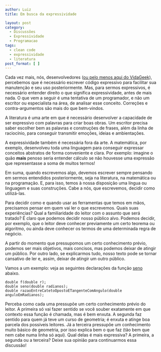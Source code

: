 ```yaml
---
author: Luiz
title: Em busca da expressividade

layout: post
category:
  - Discussões
  - Expressividade
  - Programacao
tags:
  - clean code
  - expressividade
  - literatura
post_format: [ ]
---
```

Cada vez mais, nós, desenvolvedores ([ou pelo menos aqui do VidaGeek][1]), percebemos que é necessário escrever código expressivo para facilitar sua manutenção e seu uso posteriormente. Mas, para sermos expressivos, é necessário entender direito o que significa expressividade, antes de mais nada. O que vem a seguir é uma tentativa de um programador, e não um escritor ou especialista na área, de analisar esse conceito. Correções e contra-argumentos são mais do que bem-vindos.

A literatura é uma arte em que é necessário desenvolver a capacidade de ser expressivo com palavras para criar boas obras. Um escritor precisa saber escolher bem as palavras e construções de frases, além da linha de raciocínio, para conseguir transmitir emoções, ideias e ambientações.

A expressividade também é necessária fora da arte. A matemática, por exemplo, desenvolveu toda uma linguagem para conseguir expressar conceitos abstratos de forma conveniente e clara. Por exemplo: imagine o quão **mais** penoso seria entender cálculo se não houvesse uma expressão que representasse a soma de muitos termos!

Em suma, quando escrevemos algo, devemos escrever sempre pensando em sermos entendidos posteriormente, seja na literatura, na matemática ou na programação. E, para isso, temos à nossa disposição uma língua ou linguagem e suas construções. Cabe a nós, que escrevemos, decidir como utilizá-las.

Para decidir como e quando usar as ferramentas que temos em mãos, precisamos pensar em quem vai ler o que escrevemos. Quais suas experiências? Qual a familiaridade do leitor com o assunto que será tratado? É claro que podemos decidir nosso público alvo. Podemos decidir, por exemplo, que o leitor deve conhecer previamente um certo teorema ou algoritmo, ou ainda deve conhecer os termos de uma determinada regra de negócio.

A partir do momento que pressupomos um certo conhecimento prévio, podemos ser mais objetivos, mais concisos, mas podemos deixar de atingir um público. Por outro lado, se explicarmos tudo, nosso texto pode se tornar cansativo de ler e, assim, deixar de atingir um outro público.

Vamos a um exemplo: veja as seguintes declarações da função [seno][2] abaixo.

    double f(double r);
    double seno(double radianos);
    double razaoEntreCatetoOpostoETangenteComAngulo(double anguloEmRadianos);
    

Perceba como cada uma pressupõe um certo conhecimento prévio do leitor. A primeira só vai fazer sentido se você souber exatamente em que contexto essa função é chamada, mas é bem enxuta. A segunda faz sentido para quem já teve um curso de geometria; é enxuta e atinge boa parcela dos possíveis leitores. Já a terceira pressupõe um conhecimento muito básico de geometria, por isso explica bem o que faz (tão bem que nem cabe numa linha só aqui). Qual delas é mais expressiva? A primeira, a segunda ou a terceira? Deixe sua opinião para continuarmos essa discussão! 














 [1]: http://vidageek.net/2011/05/16/desafio-de-expressividade-i/
 [2]: http://pt.wikipedia.org/wiki/Seno





